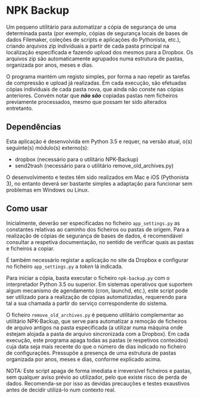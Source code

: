 # NPK Backup
Um pequeno utilitário para automatizar a cópia de segurança de uma determinada pasta (por exemplo, cópias de segurança locais de bases de dados Filemaker, coleções de scripts e aplicações do Pythonista, etc.), criando arquivos zip individuais a partir de cada pasta principal na localização especificada e fazendo upload dos mesmos para a Dropbox. Os arquivos zip são automaticamente agrupados numa estrutura de pastas, organizada por anos, meses e dias.

O programa mantém um registo simples, por forma a nao repetir as tarefas de compressão e upload já realizadas. Em cada execução, são efetuadas cópias individuais de cada pasta nova, que ainda não conste nas cópias anteriores. Convém notar que ___não são___ copiadas pastas nem ficheiros previamente processados, mesmo que possam ter sido alterados entretanto.

## Dependências
Esta aplicação é desenvolvida em Python 3.5 e requer, na versão atual, o(s) seguinte(s) módulo(s) externo(s):

- dropbox (necessário para o utilitário NPK-Backup)
- send2trash (necessário para o utilitário remove_old_archives.py)

O desenvolvimento e testes têm sido realizados em Mac e iOS (Pythonista 3), no entanto deverá ser bastante simples a adaptação para funcionar sem problemas em Windows ou Linux.


## Como usar
Inicialmente, deverão ser especificadas no ficheiro `app_settings.py` as constantes relativas ao caminho dos ficheiros ou pastas de origem. Para a realização de cópias de segurança de bases de dados, é recomendável consultar a respetiva documentação, no sentido de verificar quais as pastas e ficheiros a copiar.

É também necessário registar a aplicação no site da Dropbox e configurar no ficheiro `app_settings.py` a *token* lá indicada.

Para iniciar a cópia, basta executar o ficheiro `npk-backup.py` com o interpretador Python 3.5 ou superior. Em sistemas operativos que suportem algum mecanismo de agendamento (cron, launchd, etc.), este script pode ser utilizado para a realização de cópias automatizadas, requerendo para tal a sua chamada a partir do serviço correspondente do sistema.

O ficheiro `remove_old_archives.py` é pequeno utilitário complementar ao utilitário NPK-Backup, que serve para automatizar a remoção de ficheiros de arquivo antigos na pasta especificada (a utilizar numa máquina onde estejam alojada a pasta de arquivo sincronizada com a Dropbox). Em cada execução, este programa apaga todas as pastas (e respetivos conteúdos) cuja data seja mais recente do que o número de dias indicado no ficheiro de configurações. Pressupõe a presença de uma estrutura de pastas organizada por anos, meses e dias, conforme explicado acima.

NOTA: Este script apaga de forma imediata e irreversível ficheiros e pastas, sem qualquer aviso prévio ao utilizador, pelo que existe risco de perda de dados. Recomenda-se por isso as devidas precauções e testes exaustivos antes de decidir utilizá-lo num contexto real.
